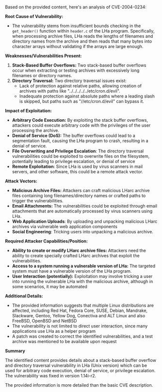 Based on the provided content, here's an analysis of CVE-2004-0234:

**Root Cause of Vulnerability:**

*   The vulnerability stems from insufficient bounds checking in the `get_header()` function within `header.c` of the LHa program. Specifically, when processing archive files, LHa reads the lengths of filenames and directory names from the archive and then reads that many bytes into character arrays without validating if the arrays are large enough.

**Weaknesses/Vulnerabilities Present:**

1.  **Stack-Based Buffer Overflows:** Two stack-based buffer overflows occur when extracting or testing archives with excessively long filenames or directory names.
2.  **Directory Traversal:** Two directory traversal issues exist:
    *   Lack of protection against relative paths, allowing creation of archives with paths like "../../../../../etc/cron.d/evil".
    *   Inadequate protection against absolute paths where a leading slash is skipped, but paths such as "//etc/cron.d/evil" can bypass it.

**Impact of Exploitation:**

*   **Arbitrary Code Execution:** By exploiting the stack buffer overflows, attackers could execute arbitrary code with the privileges of the user processing the archive.
*   **Denial of Service (DoS):** The buffer overflows could lead to a segmentation fault, causing the LHa program to crash, resulting in a denial of service.
*   **File Overwriting and Privilege Escalation**:  The directory traversal vulnerabilities could be exploited to overwrite files on the filesystem, potentially leading to privilege escalation, or denial of service
*   **Remote Exploitation**: Since LHa is used by virus scanners in mail servers, and other software, this could be a remote attack vector.

**Attack Vectors:**

*   **Malicious Archive Files:** Attackers can craft malicious LHarc archive files containing long filenames/directory names or crafted paths to trigger the vulnerabilities.
*   **Email Attachments:** The vulnerabilities could be exploited through email attachments that are automatically processed by virus scanners using LHa.
*   **Web Application Uploads**: By uploading and unpacking malicious LHarc archives via vulnerable web application components
*   **Social Engineering**: Tricking users into unpacking a malicious archive.

**Required Attacker Capabilities/Position:**

*   **Ability to create or modify LHarc archive files:** Attackers need the ability to create specially crafted LHarc archives that exploit the vulnerabilities.
*   **Access to a system running a vulnerable version of LHa:** The targeted system must have a vulnerable version of the LHa program.
*   **User Interaction (potentially):** Exploitation may involve tricking a user into running the vulnerable LHa with the malicious archive, although in some scenarios, it may be automated

**Additional Details:**

*   The provided information suggests that multiple Linux distributions are affected, including Red Hat, Fedora Core, SUSE, Debian, Mandrake, Slackware, Gentoo, Yellow Dog, Conectiva and ALT Linux and also FreeBSD, OpenBSD and NetBSD
*   The vulnerability is not limited to direct user interaction, since many applications use LHa as a helper program
*   A patch was created to correct the identified vulnerabilities, and a test archive was mentioned to be available upon request

**Summary**

The identified content provides details about a stack-based buffer overflow and directory traversal vulnerability in LHa (Unix version) which can be used for arbitrary code execution, denial of service, or privilege escalation.
The vulnerability was fixed in version 1.14i-r2.

The provided information is more detailed than the basic CVE description.